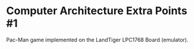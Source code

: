 # Computer Architecture Extra Points #1
Pac-Man game implemented on the LandTiger LPC1768 Board (emulator). 
